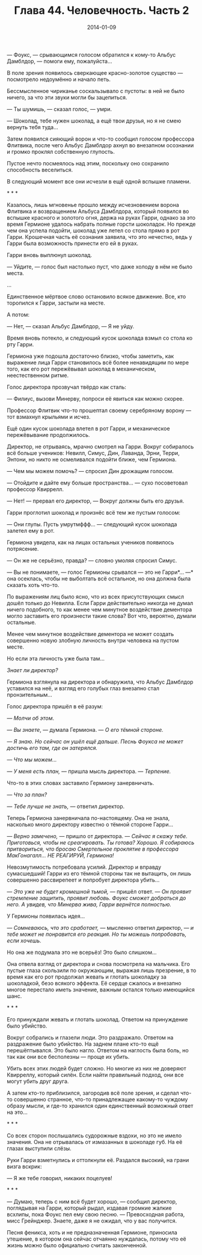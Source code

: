﻿---
title: "Глава 44. Человечность. Часть 2"
description: "Глава 44. Человечность. Часть 2"
categories: "глава"
layout: "chapters"
weight: "44"
date: "2014-01-09"
lastmod: "2018-12-12"
---

— Фоукс, — срывающимся голосом обратился к кому-то Альбус Дамблдор, — помоги ему, пожалуйста...

В поле зрения появилось сверкающее красно-золотое существо — посмотрело недоумённо и начало петь.

Бессмысленное чириканье соскальзывало с пустоты: в ней не было ничего, за что эти звуки могли бы зацепиться.

— Ты шумишь, — сказал голос, — умри.

— Шоколад, тебе нужен шоколад, а ещё твои друзья, но я не смею вернуть тебя туда...

Затем появился сияющий ворон и что-то сообщил голосом профессора Флитвика, после чего Альбус Дамблдор ахнул во внезапном осознании и громко проклял собственную глупость.

Пустое нечто посмеялось над этим, поскольку оно сохранило способность веселиться.

В следующий момент все они исчезли в ещё одной вспышке пламени.

\* \* \*

Казалось, лишь мгновенье прошло между исчезновением ворона Флитвика и возвращением Альбуса Дамблдора, который появился во вспышке красного и золотого огня, держа на руках Гарри, однако за это время Гермионе удалось набрать полные горсти шоколадок. Но прежде чем она успела подойти, шоколад уже летел со стола прямо в рот Гарри. Крошечная часть её сознания заявила, что это нечестно, ведь у Гарри была возможность принести его ей в руках.

Гарри вновь выплюнул шоколад.

— Уйдите, — голос был настолько пуст, что даже холоду в нём не было места.

...

Единственное мёртвое слово остановило всякое движение. Все, кто торопился к Гарри, застыли на месте. 

А потом:

— Нет, — сказал Альбус Дамблдор, — Я не уйду.

Время вновь потекло, и следующий кусок шоколада взмыл со стола ко рту Гарри.

Гермиона уже подошла достаточно близко, чтобы заметить, как выражение лица Гарри становилось всё более ненавидящим по мере того, как его рот пережёвывал шоколад в механическом, неестественном ритме.

Голос директора прозвучал твёрдо как сталь:

— Филиус, вызови Минерву, попроси её явиться как можно скорее.

Профессор Флитвик что-то прошептал своему серебряному ворону — тот взмахнул крыльями и исчез.

Ещё один кусок шоколада влетел в рот Гарри, и механическое пережёвывание продолжилось.

Директор, не отрываясь, мрачно смотрел на Гарри. Вокруг собиралось всё больше учеников: Невилл, Симус, Дин, Лаванда, Эрни, Терри, Энтони, но никто не осмеливался подойти ближе, чем Гермиона.

— Чем мы можем помочь? — спросил Дин дрожащим голосом.

— Отойдите и дайте ему больше пространства... — сухо посоветовал профессор Квиррелл.

— Нет! — прервал его директор, — Вокруг должны быть его друзья.

Гарри проглотил шоколад и произнёс всё тем же пустым голосом:

— Они глупы. Пусть умрутмффф... — следующий кусок шоколада залетел ему в рот.

Гермиона увидела, как на лицах остальных учеников появилось потрясение.

— Он же не серьёзно, правда? — словно умоляя спросил Симус.

— Вы не понимаете, — голос Гермионы срывался — это не Гарри*... —* она осеклась, чтобы не выболтать всё остальное, но она должна была сказать хоть что-то.

По выражениям лиц было ясно, что из всех присутствующих смысл дошёл только до Невилла. Если Гарри действительно никогда не думал ничего подобного, то как менее чем минутное воздействие дементора могло заставить его произнести такие слова? Вот что, вероятно, думали остальные.

Менее чем минутное воздействие дементора не может создать совершенно новую злобную личность внутри человека на пустом месте.

Но если эта личность уже была там...

*Знает ли директор?*

Гермиона взглянула на директора и обнаружила, что Альбус Дамблдор уставился на неё, и взгляд его голубых глаз внезапно стал пронзительным...

Голос директора пришёл в её разум:

*— Молчи об этом*.

— *Вы знаете*, — думала Гермиона. — *О его тёмной стороне.*

*— Я знаю. Но сейчас он ушёл ещё дальше. Песнь Фоукса не может достичь его там, где он затерялся.*

*— Что мы можем...*

*— У меня есть план, —* пришла мысль директора. — *Терпение.*

Что-то в этих словах заставило Гермиону занервничать.

*— Что за план?*

*— Тебе лучше не знать, —* ответил директор.

Теперь Гермиона занервничала по-настоящему. Она не знала, насколько много директору известно о тёмной стороне Гарри...

*— Верно замечено, —* пришло от директора. — *Сейчас я скажу тебе. Приготовься, чтобы не среагировать. Ты готова? Хорошо. Я собираюсь притвориться, что бросаю Смертельное проклятие в профессора МакГонагалл... НЕ РЕАГИРУЙ, Гермиона!*

Невозмутимость потребовала усилий. Директор и вправду сумасшедший! Гарри из его тёмной стороны так не вытащить, он лишь совершенно рассвирепеет и попробует директора убить...

— *Это уже не будет кромешной тьмой, —* пришёл ответ. — *Он проявит стремление защитить, проявит любовь. Фоукс сможет добраться до него. А увидев, что Минерва жива, Гарри вернётся полностью.*

У Гермионы появилась идея...

*— Сомневаюсь, что это сработает, —* мысленно ответил директор, *— и тебе может не понравится его реакция. Но ты можешь попробовать, если хочешь.*

Но она же подумала это не всерьёз! Это было слишком...

Она отвела взгляд от директора и снова посмотрела на мальчика. Его пустые глаза скользили по окружающим, выражая лишь презрение, в то время как его рот продолжал жевать и глотать шоколадку за шоколадкой, безо всякого эффекта. Её сердце сжалось и внезапно многое перестало иметь значение, важным остался только имеющийся шанс.

\* \* \*

Его принуждали жевать и глотать шоколад. Ответом на принуждение было убийство.

Вокруг собрались и глазели люди. Это раздражало. Ответом на раздражение было убийство. На заднем плане кто-то ещё перешёптывался. Это было нагло. Ответом на наглость была боль, но так как они все бесполезны —  проще их убить.

Убить всех этих людей будет сложно. Но многие из них не доверяют Квирреллу, который силён. Если найти правильный подход, они все могут убить друг друга.

А затем кто-то приблизился, загородив всё поле зрения, и сделал что-то совершенно странное, что-то принадлежащее какому-то чуждому образу мысли, и где-то хранился один единственный возможный ответ на это...

\* \* \*

Со всех сторон послышались судорожные вздохи, но это не имело значения. Она не отрывалась от измазанных в шоколаде губ. На её глазах выступили слёзы.

Руки Гарри взметнулись и оттолкнули её. Раздался высокий, на грани визга вскрик:

— Я же тебе говорил, никаких поцелуев!

\* \* \*

— Думаю, теперь с ним всё будет хорошо, — сообщил директор, поглядывая на Гарри, который рыдал, издавая громкие жалкие всхлипы, пока Фоукс пел ему свою песню. — Превосходная работа, мисс Грейнджер. Знаете, даже я не ожидал, что у вас получится.

Песня феникса, хоть и не предназначенная Гермионе, приносила утешение, в котором она сейчас отчаянно нуждалась, потому что её жизнь можно было официально считать законченной.

